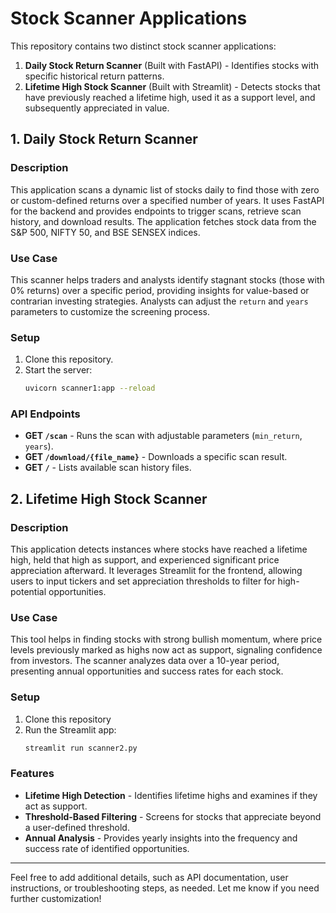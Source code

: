 # Stock Scanner Applications

This repository contains two distinct stock scanner applications:

1. **Daily Stock Return Scanner** (Built with FastAPI) - Identifies stocks with specific historical return patterns.
2. **Lifetime High Stock Scanner** (Built with Streamlit) - Detects stocks that have previously reached a lifetime high, used it as a support level, and subsequently appreciated in value.

## 1. Daily Stock Return Scanner

### Description

This application scans a dynamic list of stocks daily to find those with zero or custom-defined returns over a specified number of years. It uses FastAPI for the backend and provides endpoints to trigger scans, retrieve scan history, and download results. The application fetches stock data from the S&P 500, NIFTY 50, and BSE SENSEX indices.

### Use Case

This scanner helps traders and analysts identify stagnant stocks (those with 0% returns) over a specific period, providing insights for value-based or contrarian investing strategies. Analysts can adjust the `return` and `years` parameters to customize the screening process.

### Setup

1. Clone this repository.
2. Start the server:
   ```bash
   uvicorn scanner1:app --reload
   ```

### API Endpoints

- **GET `/scan`** - Runs the scan with adjustable parameters (`min_return`, `years`).
- **GET `/download/{file_name}`** - Downloads a specific scan result.
- **GET `/`** - Lists available scan history files.

## 2. Lifetime High Stock Scanner

### Description

This application detects instances where stocks have reached a lifetime high, held that high as support, and experienced significant price appreciation afterward. It leverages Streamlit for the frontend, allowing users to input tickers and set appreciation thresholds to filter for high-potential opportunities.

### Use Case

This tool helps in finding stocks with strong bullish momentum, where price levels previously marked as highs now act as support, signaling confidence from investors. The scanner analyzes data over a 10-year period, presenting annual opportunities and success rates for each stock.

### Setup

1. Clone this repository
2. Run the Streamlit app:
   ```bash
   streamlit run scanner2.py
   ```

### Features

- **Lifetime High Detection** - Identifies lifetime highs and examines if they act as support.
- **Threshold-Based Filtering** - Screens for stocks that appreciate beyond a user-defined threshold.
- **Annual Analysis** - Provides yearly insights into the frequency and success rate of identified opportunities.

---

Feel free to add additional details, such as API documentation, user instructions, or troubleshooting steps, as needed. Let me know if you need further customization!
